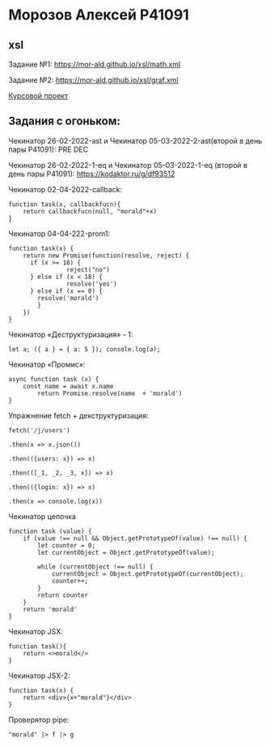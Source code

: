 # Морозов Алексей P41091 
## xsl
Задание №1:
https://mor-ald.github.io/xsl/math.xml

Задание №2:
https://mor-ald.github.io/xsl/graf.xml

[Курсовой проект](./P41091МОРОЗОВ.pdf)


## Задания с огоньком: 
Чекинатор 26-02-2022-ast и Чекинатор 05-03-2022-2-ast(второй в день пары P41091): 
PRE DEC

Чекинатор 26-02-2022-1-eq и Чекинатор 05-03-2022-1-eq (второй в день пары P41091):
https://kodaktor.ru/g/df93512

Чекинатор 02-04-2022-callback:
```
function task(x, callbackfucn){
    return callbackfucn(null, "morald"+x)
}
```

Чекинатор 04-04-222-prom1:
```
function task(x) {
    return new Promise(function(resolve, reject) {
      if (x >= 18) {
                reject("no")
      } else if (x < 18) {
                resolve('yes')
      } else if (x == 0) {
        resolve('morald')
        }
    })
}
```

Чекинатор «Деструктуризация» - 1:
```
let a; ({ a } = { a: 5 }); console.log(a);
```

Чекинатор «Промис»:
```
async function task (x) {
    const name = await x.name
        return Promise.resolve(name  + 'morald')
}
```

Упражнение fetch + декструктуризация:
```
fetch('/j/users') 

.then(x => x.json()) 

.then(({users: x}) => x) 

.then(([_1, _2, _3, x]) => x)

.then(({login: x}) => x)

.then(x => console.log(x))
```

Чекинатор цепочка
```
function task (value) {
    if (value !== null && Object.getPrototypeOf(value) !== null) {
        let counter = 0;
        let currentObject = Object.getPrototypeOf(value);
        
        while (currentObject !== null) {
            currentObject = Object.getPrototypeOf(currentObject);
            counter++;
        }
        return counter
    }
    return 'morald'
}
```

Чекинатор JSX:
```
function task(){
    return <>morald</>
}
```

Чекинатор JSX-2:
```
function task(x) { 
    return <div>{x+"morald"}</div>
}
```

Проверятор pipe:
```
"morald" |> f |> g
```
